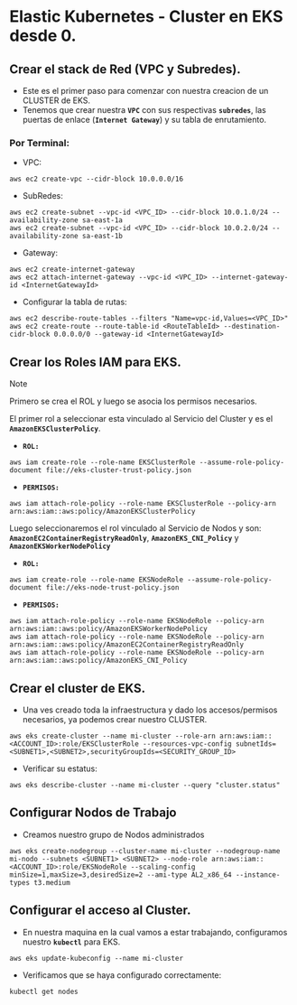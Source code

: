 # Elastic Kubernetes - Cluster en EKS desde 0.
## Crear el stack de Red (VPC y Subredes).
- Este es el primer paso para comenzar con nuestra creacion de un CLUSTER de EKS.
- Tenemos que crear nuestra **`VPC`** con sus respectivas **`subredes`**, las puertas de enlace (**`Internet Gateway`**) y su tabla de enrutamiento.

### Por Terminal:
- VPC:
```
aws ec2 create-vpc --cidr-block 10.0.0.0/16
```
- SubRedes:
```
aws ec2 create-subnet --vpc-id <VPC_ID> --cidr-block 10.0.1.0/24 --availability-zone sa-east-1a
aws ec2 create-subnet --vpc-id <VPC_ID> --cidr-block 10.0.2.0/24 --availability-zone sa-east-1b
```
- Gateway:
```
aws ec2 create-internet-gateway
aws ec2 attach-internet-gateway --vpc-id <VPC_ID> --internet-gateway-id <InternetGatewayId>
```
- Configurar la tabla de rutas:
```
aws ec2 describe-route-tables --filters "Name=vpc-id,Values=<VPC_ID>"
aws ec2 create-route --route-table-id <RouteTableId> --destination-cidr-block 0.0.0.0/0 --gateway-id <InternetGatewayId>
```

## Crear los Roles IAM para EKS.
> [!NOTE]
> Primero se crea el ROL y luego se asocia los permisos necesarios.

El primer rol a seleccionar esta vinculado al Servicio del Cluster y es el **`AmazonEKSClusterPolicy`**.
- **`ROL:`**
```
aws iam create-role --role-name EKSClusterRole --assume-role-policy-document file://eks-cluster-trust-policy.json
```
- **`PERMISOS:`**
```
aws iam attach-role-policy --role-name EKSClusterRole --policy-arn arn:aws:iam::aws:policy/AmazonEKSClusterPolicy
```

Luego seleccionaremos el rol vinculado al Servicio de Nodos y son: **`AmazonEC2ContainerRegistryReadOnly`**, **`AmazonEKS_CNI_Policy`** y **`AmazonEKSWorkerNodePolicy`**
- **`ROL:`**
```
aws iam create-role --role-name EKSNodeRole --assume-role-policy-document file://eks-node-trust-policy.json
```
- **`PERMISOS:`**
```
aws iam attach-role-policy --role-name EKSNodeRole --policy-arn arn:aws:iam::aws:policy/AmazonEKSWorkerNodePolicy
aws iam attach-role-policy --role-name EKSNodeRole --policy-arn arn:aws:iam::aws:policy/AmazonEC2ContainerRegistryReadOnly
aws iam attach-role-policy --role-name EKSNodeRole --policy-arn arn:aws:iam::aws:policy/AmazonEKS_CNI_Policy
```

## Crear el cluster de EKS.
- Una ves creado toda la infraestructura y dado los accesos/permisos necesarios, ya podemos crear nuestro CLUSTER.
```
aws eks create-cluster --name mi-cluster --role-arn arn:aws:iam::<ACCOUNT_ID>:role/EKSClusterRole --resources-vpc-config subnetIds=<SUBNET1>,<SUBNET2>,securityGroupIds=<SECURITY_GROUP_ID>
```
- Verificar su estatus:
```
aws eks describe-cluster --name mi-cluster --query "cluster.status"
```

## Configurar Nodos de Trabajo
- Creamos nuestro grupo de Nodos administrados
```
aws eks create-nodegroup --cluster-name mi-cluster --nodegroup-name mi-nodo --subnets <SUBNET1> <SUBNET2> --node-role arn:aws:iam::<ACCOUNT_ID>:role/EKSNodeRole --scaling-config minSize=1,maxSize=3,desiredSize=2 --ami-type AL2_x86_64 --instance-types t3.medium
```

## Configurar el acceso al Cluster.
- En nuestra maquina en la cual vamos a estar trabajando, configuramos nuestro **`kubectl`** para EKS.
```
aws eks update-kubeconfig --name mi-cluster
```

- Verificamos que se haya configurado correctamente:
```
kubectl get nodes
```
